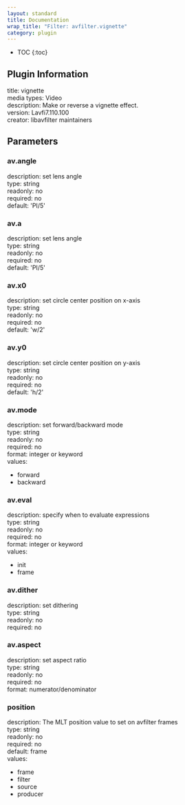 ```yaml
---
layout: standard
title: Documentation
wrap_title: "Filter: avfilter.vignette"
category: plugin
---
```

* TOC
{:toc}

## Plugin Information

title: vignette  
media types:
Video  
description: Make or reverse a vignette effect.  
version: Lavfi7.110.100  
creator: libavfilter maintainers  

## Parameters

### av.angle

  
description:
set lens angle  
type: string  
readonly: no  
required: no  
default: 'PI/5'  

### av.a

  
description:
set lens angle  
type: string  
readonly: no  
required: no  
default: 'PI/5'  

### av.x0

  
description:
set circle center position on x-axis  
type: string  
readonly: no  
required: no  
default: 'w/2'  

### av.y0

  
description:
set circle center position on y-axis  
type: string  
readonly: no  
required: no  
default: 'h/2'  

### av.mode

  
description:
set forward/backward mode  
type: string  
readonly: no  
required: no  
format: integer or keyword  
values:  

* forward
* backward

### av.eval

  
description:
specify when to evaluate expressions  
type: string  
readonly: no  
required: no  
format: integer or keyword  
values:  

* init
* frame

### av.dither

  
description:
set dithering  
type: string  
readonly: no  
required: no  

### av.aspect

  
description:
set aspect ratio  
type: string  
readonly: no  
required: no  
format: numerator/denominator  

### position

  
description:
The MLT position value to set on avfilter frames  
type: string  
readonly: no  
required: no  
default: frame  
values:  

* frame
* filter
* source
* producer

